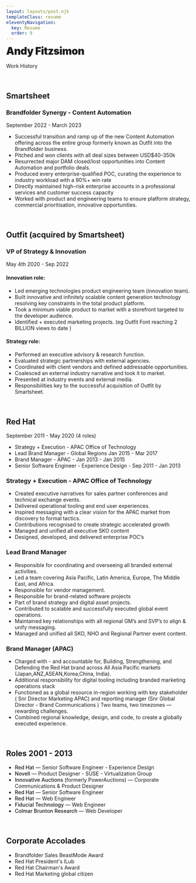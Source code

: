 ```yaml
---
layout: layouts/post.njk
templateClass: resume
eleventyNavigation:
  key: Resume
  order: 9
---
```



# Andy Fitzsimon  



Work History
<section class="printonly">
<a href="https://andyfitzsimon.com">andyfitzsimon.com</a><br>
<a href="https://linkedin.com/in/andyfitz">linkedin.com/in/andyfitz
<a href="tel:+61403686629">+61 403 686 629</a><br>
<a href="mailto:andyfitz+resume@gmail.com">andy@fitzsimon.com.au</a>
</section>

## Smartsheet 

### Brandfolder Synergy - Content Automation

September 2022 - March 2023
 
* Successful transition and ramp up of the new Content Automation offering across the entire group formerly known as Outfit into the Brandfolder business.
* Pitched and won clients with all deal sizes between  USD$40-350k 
* Resurrected major DAM closed/lost opportunities into Content Automation and portfolio deals.
* Produced every enterprise-qualified POC, curating the experience to industry workload with a 90%+ win rate
* Directly maintained high-risk enterprise accounts in a professional services and customer success capacity
* Worked with product and engineering teams to ensure platform strategy,  commercial prioritisation, innovative opportunities.

## Outfit (acquired by Smartsheet)

### VP of Strategy & Innovation  

May 4th 2020 - Sep 2022


#### Innovation role:
* Led emerging technologies product engineering team (innovation team).
* Built innovative and infinitely scalable content generation technology resolving key constraints in the total product platform.
* Took a minimum viable product to market with a storefront targeted to the developer audience.
* Identified + executed marketing projects. (eg Outfit Font reaching 2 BILLION views to date )

#### Strategy role:
* Performed an executive advisory & research function.
* Evaluated strategic partnerships with external agencies. 
* Coordinated with client vendors and defined addressable opportunities.
* Coalesced an external industry narrative and took it to market.
* Presented at industry events and external media.
* Responsibilities key to the successful acquisition of Outfit by Smartsheet.

## Red Hat

September 2011 - May 2020  (4 roles)

* Strategy + Execution - APAC Office of Technology 
* Lead Brand Manager - Global Regions  Jan 2015 - Mar 2017
* Brand Manager - APAC - Jan 2013 - Jan 2015 
* Senior Software Engineer - Experience Design - Sep 2011 - Jan 2013

### Strategy + Execution - APAC Office of Technology  
* Created executive narratives for sales partner conferences and technical exchange events. 
* Delivered operational tooling and end user experiences.
* Inspired messaging with a clear vision for the APAC market from discovery to formal tactics. 
* Contributions recognised to create strategic accelerated growth
* Managed and unified all executive SKO content
* Designed, developed, and delivered enterprise POC’s



### Lead Brand Manager

* Responsible for coordinating and overseeing all branded external activities. 
* Led a team covering Asia Pacific, Latin America, Europe, The Middle East, and Africa.
* Responsible for vendor management.
* Responsible for brand-related software projects
* Part of brand strategy and digital asset projects.
* Contributed to scalable and successfully executed global event operations. 
* Maintained key relationships with all regional GM’s and SVP’s  to align &  unify messaging.
* Managed and unified all SKO, NHO and Regional Partner event content.

### Brand Manager (APAC) 

* Charged with - and accountable for, Building, Strengthening, and Defending the Red Hat brand across All Asia Pacific markets (Japan,ANZ,ASEAN,Korea,China, India). 
* Additional responsibility for digital  tooling including branded marketing operations stack
* Functioned as a global resource in-region working with  key stakeholder ( Snr Director Marketing APAC) and reporting manager (Snr Global Director - Brand Communications ) 
      Two teams, two timezones — rewarding challenges.
* Combined regional knowledge, design, and code, to create a globally executed  experience.

## Roles 2001 - 2013

* **Red Hat** — Senior Software Engineer - Experience Design 
* **Novell**  — Product Designer - SUSE - Virtualization Group
* **Innovative Auctions** (formerly PowerAuctions) — Corporate Communications & Product Designer
* **Red Hat** — Senior Software Engineer
* **Red Hat** — Web Engineer
* **Fiducial Technology** — Web Engineer
* **Colmar Brunton Research** — Web Developer

## Corporate Accolades

* Brandfolder Sales BeastMode Award 
* Red Hat President's lLub 
* Red Hat Chairman's Award 
* Red Hat Marketing global citizen


<style>
strong{font-weight:500;}
time{display:none}
h1{line-height:.9em;font-weight:900; letter-spacing:-.02em; margin-top:0 !important; color:var(--fg-2);}

h2:before {
  content: "";
  display: block;
  height: 5em;
  margin: -2.5em 0 -1em;
  position: relative;
  z-index: -1;

  background-image: conic-gradient(from 90deg at 10% 50%, var(--bg-2), var(--bg-1)), conic-gradient(from 270deg at 90% 50%, var(--bg-1), var(--bg-2));
  mask-image: radial-gradient(white 10%, transparent 70%);
  background-position: 1% 0%, 99% 0%;
  background-size: 50% 100%, 50% 100%;
  background-repeat: no-repeat;
}

@media (max-width:40em){
  h1{font-size: 15vw !important} }
.printonly{display:none}


@media print {
  .printonly{display:block;}
  h1{font-size: 5em !important}
  h2{  page-break-after: auto;
  }



  h4+ul+h4+ul,ul{page-break-after:always}
  h4+ul{page-break-after:auto}
  body{font-size: .75em;line-height:1.3em;}
}
</style>